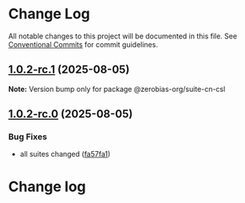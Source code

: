 # Change Log

All notable changes to this project will be documented in this file.
See [Conventional Commits](https://conventionalcommits.org) for commit guidelines.

## [1.0.2-rc.1](https://github.com/zerobias-org/suite/compare/@zerobias-org/suite-cn-csl@1.0.2-rc.0...@zerobias-org/suite-cn-csl@1.0.2-rc.1) (2025-08-05)

**Note:** Version bump only for package @zerobias-org/suite-cn-csl





## [1.0.2-rc.0](https://github.com/zerobias-org/suite/compare/@zerobias-org/suite-cn-csl@1.0.1...@zerobias-org/suite-cn-csl@1.0.2-rc.0) (2025-08-05)


### Bug Fixes

* all suites changed ([fa57fa1](https://github.com/zerobias-org/suite/commit/fa57fa1af7628003297df46b2d7740fe95bd2666))





# Change log
